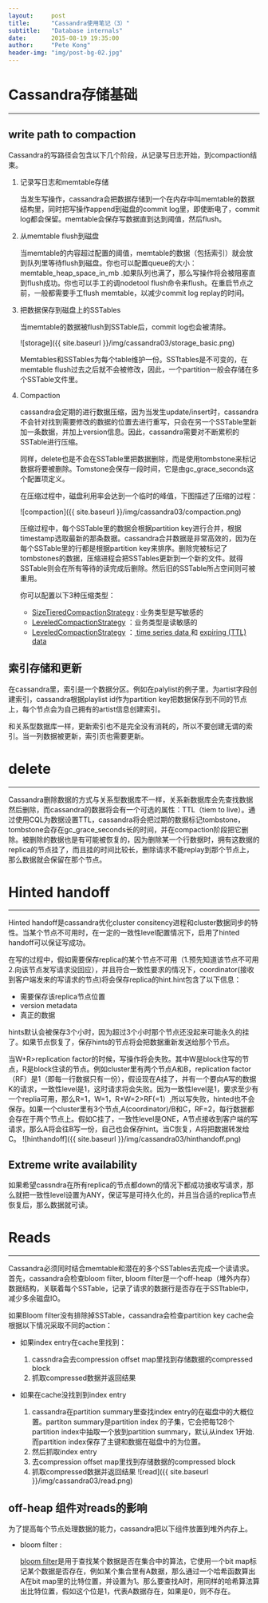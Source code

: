 ```yaml
---
layout:     post
title:      "Cassandra使用笔记（3）"
subtitle:   "Database internals"
date:       2015-08-19 19:35:00
author:     "Pete Kong"
header-img: "img/post-bg-02.jpg"
---
```


# Cassandra存储基础
-----------------

## write path to compaction

Cassandra的写路径会包含以下几个阶段，从记录写日志开始，到compaction结束。

1. 记录写日志和memtable存储

	当发生写操作，cassandra会把数据存储到一个在内存中叫memtable的数据结构里，同时把写操作append到磁盘的commit log里，即使断电了，commit log都会保留。memtable会保存写数据直到达到阈值，然后flush。

2. 从memtable flush到磁盘

	当memtable的内容超过配置的阈值，memtable的数据（包括索引）就会放到队列里等待flush到磁盘。你也可以配置queue的大小：memtable_heap_space_in_mb .如果队列也满了，那么写操作将会被阻塞直到flush成功。你也可以手工的调nodetool flush命令来flush。在重启节点之前，一般都需要手工flush memtable，以减少commit log replay的时间。

3. 把数据保存到磁盘上的SSTables
	
	当memtable的数据被flush到SSTable后，commit log也会被清除。

	![storage]({{ site.baseurl }}/img/cassandra03/storage_basic.png)

	Memtables和SSTables为每个table维护一份。SSTtables是不可变的，在memtable flush过去之后就不会被修改，因此，一个partition一般会存储在多个SSTable文件里。

4. Compaction
	
	cassandra会定期的进行数据压缩，因为当发生update/insert时，cassandra不会针对找到需要修改的数据的位置去进行重写，只会在另一个SSTable里新加一条数据，并加上version信息。因此，cassandra需要对不断累积的SSTable进行压缩。

	同样，delete也是不会在SSTable里把数据删除，而是使用tombstone来标记数据将要被删除。Tomstone会保存一段时间，它是由gc_grace_seconds这个配置项定义。

	在压缩过程中，磁盘利用率会达到一个临时的峰值，下图描述了压缩的过程：

	![compaction]({{ site.baseurl }}/img/cassandra03/compaction.png)

	压缩过程中，每个SSTable里的数据会根据partition key进行合并，根据timestamp选取最新的那条数据。cassandra合并数据是非常高效的，因为在每个SSTable里的行都是根据partition key来排序。删除完被标记了tombstones的数据，压缩进程会把SSTables更新到一个新的文件。就得SSTable则会在所有等待的读完成后删除。然后旧的SSTable所占空间则可被重用。

	你可以配置以下3种压缩类型：

	* [SizeTieredCompactionStrategy](http://docs.datastax.com/en/cql/3.1/cql/cql_reference/tabProp.html?scroll=tabProp__moreCompaction) : 业务类型是写敏感的
	* [LeveledCompactionStrategy](http://docs.datastax.com/en/cql/3.1/cql/cql_reference/tabProp.html?scroll=tabProp__moreCompaction) ：业务类型是读敏感的
	* [LeveledCompactionStrategy](http://docs.datastax.com/en/cql/3.1/cql/cql_reference/tabProp.html?scroll=tabProp__moreCompaction) ：[ time series data ](http://planetcassandra.org/blog/getting-started-with-time-series-data-modeling/) 和 [expiring (TTL) data](http://docs.datastax.com/en/cql/3.1/cql/cql_using/use_expire_c.html)

## 索引存储和更新
	
在cassandra里，索引是一个数据分区。例如在palylist的例子里，为artist字段创建索引，cassandra根据playlist id作为partition key把数据保存到不同的节点上，每个节点会为自己拥有的artist信息创建索引。

和关系型数据库一样，更新索引也不是完全没有消耗的，所以不要创建无谓的索引。当一列数据被更新，索引页也需要更新。

# delete
---------------------------------

Cassandra删除数据的方式与关系型数据库不一样，关系新数据库会先查找数据然后删除，而cassandra的数据将会有一个可选的属性：TTL（tiem to live）。通过使用CQL为数据设置TTL，cassandra将会把过期的数据标记tombstone，tombstone会存在gc_grace_seconds长的时间，并在compaction阶段把它删除。被删除的数据也是有可能被恢复的，因为删除某一个行数据时，拥有这数据的replica的节点挂了，而且挂的时间比较长，删除请求不能replay到那个节点上，那么数据就会保留在那个节点。

# Hinted handoff
----------------------------------

Hinted handoff是cassandra优化cluster consitency进程和cluster数据同步的特性。当某个节点不可用时，在一定的一致性level配置情况下，启用了hinted handoff可以保证写成功。

在写的过程中，假如需要保存replica的某个节点不可用（1.预先知道该节点不可用 2.向该节点发写请求没回应），并且符合一致性要求的情况下，coordinator(接收到客户端发来的写请求的节点)将会保存replica的hint.hint包含了以下信息：

* 需要保存该replica节点位置
* version metadata
* 真正的数据

hints默认会被保存3个小时，因为超过3个小时那个节点还没起来可能永久的挂了。如果节点恢复了，保存hints的节点将会把数据重新发送给那个节点。

当W+R>replication factor的时候，写操作将会失败。其中W是block住写的节点，R是block住读的节点。例如cluster里有两个节点A和B，replication factor（RF）是1（即每一行数据只有一份），假设现在A挂了，并有一个要向A写的数据K的请求，一致性level是1，这时请求将会失败。因为一致性level是1，要求至少有一个replia可用，那么R=1，W=1，R+W=2>RF(=1）,所以写失败，hinted也不会保存。如果一个cluster里有3个节点,A(coordinator)/B和C，RF=2，每行数据都会存在于两个节点上。假如C挂了，一致性level是ONE，A节点接收到客户端的写请求，那么A将会往B写一份，自己也会保存hint。当C恢复，A将把数据转发给C。
![hinthandoff]({{ site.baseurl }}/img/cassandra03/hinthandoff.png)

## Extreme write availability

如果希望cassndra在所有replica的节点都down的情况下都成功接收写请求，那么就把一致性level设置为ANY，保证写是可持久化的，并且当合适的replica节点恢复后，那么数据就可读。


# Reads
---------------------------

Cassandra必须同时结合memtable和潜在的多个SSTables去完成一个读请求。首先，cassandra会检查bloom filter, bloom filter是一个off-heap（堆外内存）数据结构，关联着每个SSTable，记录了请求的数据行是否存在于SSTtable中，减少多余磁盘IO。

如果Bloom filter没有排除掉SSTable，cassandra会检查partition key cache会根据以下情况采取不同的action：

* 如果index entry在cache里找到：

	1. cassndra会去compression offset map里找到存储数据的compressed block
	2. 抓取compressed数据并返回结果

* 如果在cache没找到到index entry

	1. cassandra在partition summary里查找index entry的在磁盘中的大概位置。partiton summary是partition index 的子集，它会把每128个partition index中抽取一个放到partition summary，默认从index 1开始.而partition index保存了主键和数据在磁盘中的为位置。
	2. 然后抓取index entry
	3. 去compression offset map里找到存储数据的compressed block
	4. 抓取compressed数据并返回结果
![read]({{ site.baseurl }}/img/cassandra03/read.png)

## off-heap 组件对reads的影响

为了提高每个节点处理数据的能力，cassandra把以下组件放置到堆外内存上。

* bloom filter : 

	[bloom filter](http://billmill.org/bloomfilter-tutorial/)是用于查找某个数据是否在集合中的算法，它使用一个bit map标记某个数据是否存在，例如某个集合里有A数据，那么通过一个哈希函数算出A在bit map里的比特位置，并设置为1。那么要查找A时，用同样的哈希算法算出比特位置，假如这个位是1，代表A数据存在，如果是0，则不存在。
